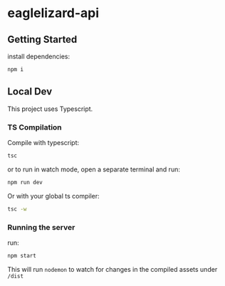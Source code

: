 # eaglelizard-api

## Getting Started

install dependencies:
```sh
npm i
```

## Local Dev
This project uses Typescript.
### TS Compilation
Compile with typescript:
```sh
tsc
```
or to run in watch mode, open a separate terminal and run:
```sh
npm run dev
```
Or with your global ts compiler:
```sh
tsc -w
```

### Running the server
run:
```sh
npm start
```

This will run `nodemon` to watch for changes in the compiled assets under `/dist`